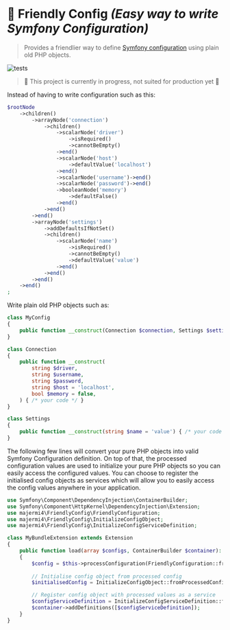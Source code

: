 # :seedling: Friendly Config _(Easy way to write Symfony Configuration)_

> Provides a friendlier way to define [Symfony configuration](https://symfony.com/doc/current/components/config/definition.html) using plain old PHP objects.

![tests](https://github.com/majermi4/friendly-config/actions/workflows/php.yml/badge.svg)

> :construction: This project is currently in progress, not suited for production yet :construction:

Instead of having to write configuration such as this:

```php
$rootNode
    ->children()
        ->arrayNode('connection')
            ->children()
                ->scalarNode('driver')
                    ->isRequired()
                    ->cannotBeEmpty()
                ->end()
                ->scalarNode('host')
                    ->defaultValue('localhost')
                ->end()
                ->scalarNode('username')->end()
                ->scalarNode('password')->end()
                ->booleanNode('memory')
                    ->defaultFalse()
                ->end()
            ->end()
        ->end()
        ->arrayNode('settings')
            ->addDefaultsIfNotSet()
            ->children()
                ->scalarNode('name')
                    ->isRequired()
                    ->cannotBeEmpty()
                    ->defaultValue('value')
                ->end()
            ->end()
        ->end()
    ->end()
;
```

Write plain old PHP objects such as:

```php
class MyConfig
{
    public function __construct(Connection $connection, Settings $settings) { /* your code */ }
}

class Connection
{
    public function __construct(
        string $driver,
        string $username,
        string $password,
        string $host = 'localhost',
        bool $memory = false,
    ) { /* your code */ }
}

class Settings
{
    public function __construct(string $name = 'value') { /* your code */ }
}
```

The following few lines will convert your pure PHP objects into valid Symfony Configuration definition. On top of that, the processed configuration values are used to initialize your pure PHP objects so you can easily access the configured values. You can choose to register the initialised config objects as services which will allow you to easily access the config values anywhere in your application.

```php
use Symfony\Component\DependencyInjection\ContainerBuilder;
use Symfony\Component\HttpKernel\DependencyInjection\Extension;
use majermi4\FriendlyConfig\FriendlyConfiguration;
use majermi4\FriendlyConfig\InitializeConfigObject;
use majermi4\FriendlyConfig\InitializeConfigServiceDefinition;

class MyBundleExtension extends Extension
{
    public function load(array $configs, ContainerBuilder $container): void
    {
        $config = $this->processConfiguration(FriendlyConfiguration::fromClass(MyConfig::class), $configs);
        
        // Initialise config object from processed config
        $initialisedConfig = InitializeConfigObject::fromProcessedConfig(MyConfig::class, $config);

        // Register config object with processed values as a service 
        $configServiceDefinition = InitializeConfigServiceDefinition::fromProcessedConfig(MyConfig::class, $config);
        $container->addDefinitions([$configServiceDefinition]);
    }
}
```


